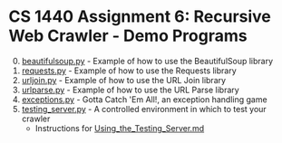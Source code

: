 # CS 1440 Assignment 6: Recursive Web Crawler - Demo Programs

0.  [beautifulsoup.py](./beautifulsoup.py) - Example of how to use the BeautifulSoup library
1.  [requests.py](./requests.py) - Example of how to use the Requests library
2.  [urljoin.py](./urljoin.py) - Example of how to use the URL Join library
3.  [urlparse.py](./urlparse.py) - Example of how to use the URL Parse library
4.  [exceptions.py](./exceptions.py) - Gotta Catch 'Em All!, an exception handling game
5.  [testing_server.py](./testing_server.py) - A controlled environment in which to test your crawler
    *   Instructions for [Using_the_Testing_Server.md](./Using_the_Testing_Server.md)
